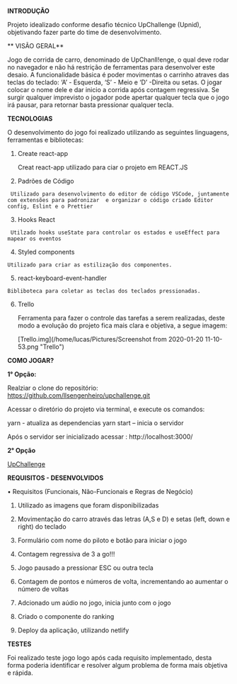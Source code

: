 **INTRODUÇÃO**

Projeto idealizado conforme desafio técnico UpChallenge (Upnid), objetivando fazer parte do
time de desenvolvimento.

** VISÃO GERAL**

Jogo de corrida de carro, denominado de UpChanll!enge, o qual deve rodar no navegador e não há restrição de ferramentas para desenvolver este desaio. A funcionalidade básica é poder movimentas o carrinho atraves das teclas do teclado: ‘A’ - Esquerda, ‘S’ - Meio e ‘D’ -Direita  ou setas. O jogar colocar o nome dele e dar inicio a corrida após contagem regressiva. Se surgir qualquer imprevisto o jogador pode apertar qualquer tecla que o jogo irá pausar,  para retornar basta pressionar qualquer tecla.

**TECNOLOGIAS**

O desenvolvimento do jogo foi realizado utilizando as seguintes linguagens, ferramentas e bibliotecas:

   1. Create react-app

      Creat react-app utilizado para ciar o projeto em REACT.JS

   2. Padrões de Código

	 Utilizado para desenvolvimento do editor de código VSCode, juntamente com extensões para padronizar  e organizar o código criado Editor config, Eslint e o Prettier

   3. Hooks React

	 Utilzado hooks useState para controlar os estados e useEffect para mapear os eventos

   4. Styled components

   	Utilizado para criar as estilização dos componentes.

   5. react-keyboard-event-handler

	Bibliboteca para coletar as teclas dos teclados pressionadas.

   6. Trello

       Ferramenta para fazer o controle das tarefas a serem realizadas, deste modo a evolução do projeto fica mais clara e objetiva, a segue imagem:

      [Trello.img](/home/lucas/Pictures/Screenshot from 2020-01-20 11-10-53.png  "Trello")


**COMO JOGAR?**

**1° Opção:**

Realziar o clone do repositório:
 https://github.com/llsengenheiro/upchallenge.git

Acessar o diretório do projeto via terminal, e execute os comandos:

yarn  -  atualiza as dependencias
yarn start – inicia o servidor

Após o servidor ser inicializado acessar :
 http://localhost:3000/

 **2° Opção**


 [UpChallenge](www.luthtec.com.br)


**REQUISITOS - DESENVOLVIDOS**


• Requisitos (Funcionais, Não-Funcionais e Regras de Negócio)


   1. Utilizado as imagens que foram disponibilizadas

   2. Movimentação do carro através das letras (A,S e D) e setas (left, down e right) do teclado

   3. Formulário com nome do piloto e botão para iniciar o jogo

   4. Contagem regressiva de 3 a go!!!

   5. Jogo pausado a pressionar ESC ou outra tecla

   6. Contagem de pontos e números de volta, incrementando ao aumentar o número de voltas

   8. Adcionado um aúdio no jogo, inicia junto com o jogo

   9. Criado o componente do ranking

   10. Deploy da aplicação, utilizando netlify



**TESTES**

Foi realizado teste  jogo logo após cada requisito implementado, desta forma poderia identificar e
resolver algum problema de forma mais objetiva e rápida.
